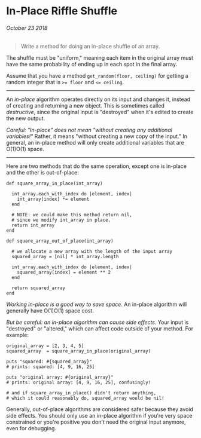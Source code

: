 # In-Place Riffle Shuffle
###### October 23 2018

> Write a method for doing an in-place shuffle of an array.

The shuffle must be "uniform," meaning each item in the original array must have the same probability of ending up in each spot in the final array.

Assume that you have a method `get_random(floor, ceiling)` for getting a random integer that is `>= floor` and `<= ceiling`.

---

An *in-place* algorithm operates directly on its input and changes it, instead of creating and returning a new object. This is sometimes called *destructive*, since the original input is "destroyed" when it's edited to create the new output.

*Careful: "In-place" does not mean "without creating any additional variables!"* Rather, it means "without creating a new copy of the input." In general, an in-place method will only create additional variables that are O(1)O(1) space.

---

Here are two methods that do the same operation, except one is in-place and the other is out-of-place:
```
def square_array_in_place(int_array)

  int_array.each_with_index do |element, index|
    int_array[index] *= element
  end

  # NOTE: we could make this method return nil,
  # since we modify int_array in place.
  return int_array
end

def square_array_out_of_place(int_array)

  # we allocate a new array with the length of the input array
  squared_array = [nil] * int_array.length

  int_array.each_with_index do |element, index|
    squared_array[index] = element ** 2
  end

  return squared_array
end
```

*Working in-place is a good way to save space.* An in-place algorithm will generally have O(1)O(1) space cost.

*But be careful: an in-place algorithm can cause side effects.* Your input is "destroyed" or "altered," which can affect code outside of your method. For example:

```
original_array = [2, 3, 4, 5]
squared_array  = square_array_in_place(original_array)

puts "squared: #{squared_array}"
# prints: squared: [4, 9, 16, 25]

puts "original array: #{original_array}"
# prints: original array: [4, 9, 16, 25], confusingly!

# and if square_array_in_place() didn't return anything,
# which it could reasonably do, squared_array would be nil!
```

Generally, out-of-place algorithms are considered safer because they avoid side effects. You should only use an in-place algorithm if you're very space constrained or you're positive you don't need the original input anymore, even for debugging.
